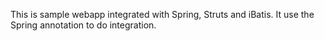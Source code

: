 This is sample webapp integrated with Spring, Struts and iBatis.
It use the Spring annotation to do integration.